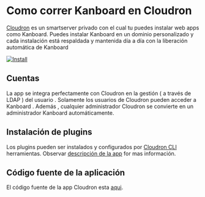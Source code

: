 Como correr Kanboard en Cloudron
================================

[Cloudron](https://cloudron.io)  es un smartserver privado con el cual tu puedes instalar web
apps como Kanboard. Puedes instalar Kanboard en un dominio personalizado y cada
instalación está respaldada y mantenida día a día con la liberación automática de Kanboard 

[![Install](https://cloudron.io/img/button.svg)](https://cloudron.io/button.html?app=net.kanboard.cloudronapp)

Cuentas
--------

La app se integra perfectamente con Cloudron en la gestión ( a través de LDAP ) del usuario . Solamente
los  usuarios de Cloudron pueden acceder a Kanboard . Además , cualquier administrador Cloudron
se convierte en un administrador Kanboard automáticamente.

Instalación de plugins
-----------------------

Los plugins pueden ser instalados y configurados por [Cloudron CLI](https://cloudron.io/references/cli.html)
herramientas. Observar [descripción de la app](https://cloudron.io/appstore.html?app=net.kanboard.cloudronapp) for
mas información.

Código fuente de la aplicación
-------------------------------
El código fuente de la app Cloudron esta [aqui](https://github.com/cloudron-io/kanboard-app).

